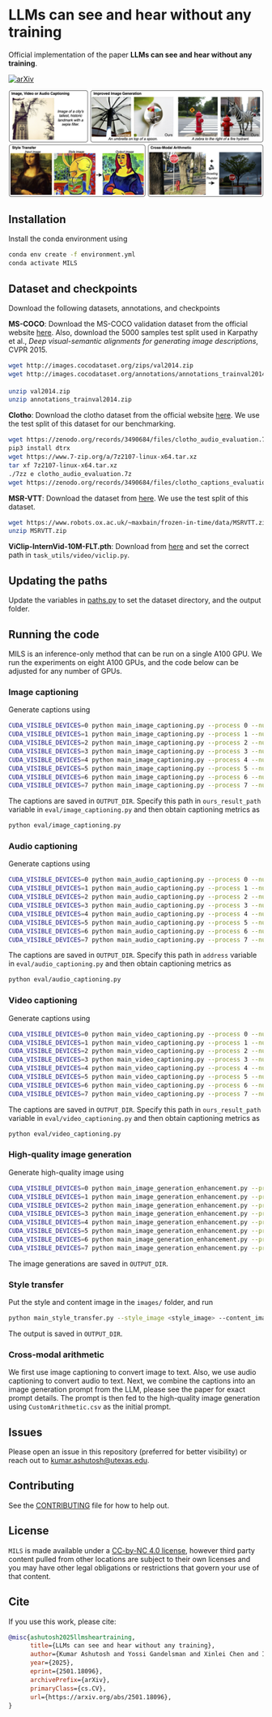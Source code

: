 # LLMs can see and hear without any training

Official implementation of the paper **LLMs can see and hear without any training**.

[![arXiv](https://img.shields.io/badge/arXiv-2501.18096-00ff00.svg)](https://arxiv.org/pdf/2501.18096.pdf)

![Teaser](teaser.png)

## Installation

Install the conda environment using

```bash
conda env create -f environment.yml
conda activate MILS
```


## Dataset and checkpoints

Download the following datasets, annotations, and checkpoints

**MS-COCO**: Download the MS-COCO validation dataset from the official website [here](https://cocodataset.org/#download). Also, download the 5000 samples test split used in Karpathy et al., *Deep visual-semantic alignments for generating image descriptions*, CVPR 2015.

```bash
wget http://images.cocodataset.org/zips/val2014.zip
wget http://images.cocodataset.org/annotations/annotations_trainval2014.zip 

unzip val2014.zip
unzip annotations_trainval2014.zip
```

**Clotho**: Download the clotho dataset from the official website [here](https://zenodo.org/records/3490684). We use the test split of this dataset for our benchmarking.

```bash
wget https://zenodo.org/records/3490684/files/clotho_audio_evaluation.7z
pip3 install dtrx
wget https://www.7-zip.org/a/7z2107-linux-x64.tar.xz
tar xf 7z2107-linux-x64.tar.xz
./7zz e clotho_audio_evaluation.7z
wget https://zenodo.org/records/3490684/files/clotho_captions_evaluation.csv

```

**MSR-VTT**: Download the dataset from [here](https://cove.thecvf.com/datasets/839). We use the test split of this dataset.

```bash
wget https://www.robots.ox.ac.uk/~maxbain/frozen-in-time/data/MSRVTT.zip
unzip MSRVTT.zip
```


**ViClip-InternVid-10M-FLT.pth**: Download from 
[here](https://huggingface.co/OpenGVLab/ViCLIP/blob/main/ViClip-InternVid-10M-FLT.pth) and set the correct path in `task_utils/video/viclip.py`.

## Updating the paths

Update the variables in [paths.py](paths.py) to set the dataset directory, and the output folder.

## Running the code

MILS is an inference-only method that can be run on a single A100 GPU. We run the experiments on eight A100 GPUs, and the code below can be adjusted for any number of GPUs.

### Image captioning

Generate captions using

```bash
CUDA_VISIBLE_DEVICES=0 python main_image_captioning.py --process 0 --num_processes 8 --batch_size 32 &
CUDA_VISIBLE_DEVICES=1 python main_image_captioning.py --process 1 --num_processes 8 --batch_size 32 &
CUDA_VISIBLE_DEVICES=2 python main_image_captioning.py --process 2 --num_processes 8 --batch_size 32 &
CUDA_VISIBLE_DEVICES=3 python main_image_captioning.py --process 3 --num_processes 8 --batch_size 32 &
CUDA_VISIBLE_DEVICES=4 python main_image_captioning.py --process 4 --num_processes 8 --batch_size 32 &
CUDA_VISIBLE_DEVICES=5 python main_image_captioning.py --process 5 --num_processes 8 --batch_size 32 &
CUDA_VISIBLE_DEVICES=6 python main_image_captioning.py --process 6 --num_processes 8 --batch_size 32 &
CUDA_VISIBLE_DEVICES=7 python main_image_captioning.py --process 7 --num_processes 8 --batch_size 32 &
```

The captions are saved in `OUTPUT_DIR`. Specify this path in `ours_result_path` variable in `eval/image_captioning.py` and then obtain captioning metrics as

```bash
python eval/image_captioning.py
```


### Audio captioning

Generate captions using

```bash
CUDA_VISIBLE_DEVICES=0 python main_audio_captioning.py --process 0 --num_processes 8 --batch_size 32 &
CUDA_VISIBLE_DEVICES=1 python main_audio_captioning.py --process 1 --num_processes 8 --batch_size 32 &
CUDA_VISIBLE_DEVICES=2 python main_audio_captioning.py --process 2 --num_processes 8 --batch_size 32 &
CUDA_VISIBLE_DEVICES=3 python main_audio_captioning.py --process 3 --num_processes 8 --batch_size 32 &
CUDA_VISIBLE_DEVICES=4 python main_audio_captioning.py --process 4 --num_processes 8 --batch_size 32 &
CUDA_VISIBLE_DEVICES=5 python main_audio_captioning.py --process 5 --num_processes 8 --batch_size 32 &
CUDA_VISIBLE_DEVICES=6 python main_audio_captioning.py --process 6 --num_processes 8 --batch_size 32 &
CUDA_VISIBLE_DEVICES=7 python main_audio_captioning.py --process 7 --num_processes 8 --batch_size 32 &
```

The captions are saved in `OUTPUT_DIR`. Specify this path in `address` variable in `eval/audio_captioning.py` and then obtain captioning metrics as

```bash
python eval/audio_captioning.py
```

### Video captioning

Generate captions using

```bash
CUDA_VISIBLE_DEVICES=0 python main_video_captioning.py --process 0 --num_processes 8 --batch_size 8 &
CUDA_VISIBLE_DEVICES=1 python main_video_captioning.py --process 1 --num_processes 8 --batch_size 8 &
CUDA_VISIBLE_DEVICES=2 python main_video_captioning.py --process 2 --num_processes 8 --batch_size 8 &
CUDA_VISIBLE_DEVICES=3 python main_video_captioning.py --process 3 --num_processes 8 --batch_size 8 &
CUDA_VISIBLE_DEVICES=4 python main_video_captioning.py --process 4 --num_processes 8 --batch_size 8 &
CUDA_VISIBLE_DEVICES=5 python main_video_captioning.py --process 5 --num_processes 8 --batch_size 8 &
CUDA_VISIBLE_DEVICES=6 python main_video_captioning.py --process 6 --num_processes 8 --batch_size 8 &
CUDA_VISIBLE_DEVICES=7 python main_video_captioning.py --process 7 --num_processes 8 --batch_size 8 &
```

The captions are saved in `OUTPUT_DIR`. Specify this path in `ours_result_path` variable in `eval/video_captioning.py` and then obtain captioning metrics as

```bash
python eval/video_captioning.py
```

### High-quality image generation

Generate high-quality image using

```bash
CUDA_VISIBLE_DEVICES=0 python main_image_generation_enhancement.py --process 0 --num_processes 8 --batch_size 4 &
CUDA_VISIBLE_DEVICES=1 python main_image_generation_enhancement.py --process 1 --num_processes 8 --batch_size 4 &
CUDA_VISIBLE_DEVICES=2 python main_image_generation_enhancement.py --process 2 --num_processes 8 --batch_size 4 &
CUDA_VISIBLE_DEVICES=3 python main_image_generation_enhancement.py --process 3 --num_processes 8 --batch_size 4 &
CUDA_VISIBLE_DEVICES=4 python main_image_generation_enhancement.py --process 4 --num_processes 8 --batch_size 4 &
CUDA_VISIBLE_DEVICES=5 python main_image_generation_enhancement.py --process 5 --num_processes 8 --batch_size 4 &
CUDA_VISIBLE_DEVICES=6 python main_image_generation_enhancement.py --process 6 --num_processes 8 --batch_size 4 &
CUDA_VISIBLE_DEVICES=7 python main_image_generation_enhancement.py --process 7 --num_processes 8 --batch_size 4 &
```

The image generations are saved in `OUTPUT_DIR`.

### Style transfer

Put the style and content image in the `images/` folder, and run 

```bash
python main_style_transfer.py --style_image <style_image> --content_image <content_image>
```

The output is saved in `OUTPUT_DIR`.

### Cross-modal arithmetic

We first use image captioning to convert image to text. Also, we use audio captioning to convert audio to text. Next, we combine the captions into an image generation prompt from the LLM, please see the paper for exact prompt details. The prompt is then fed to the high-quality image generation using `CustomArithmetic.csv` as the initial prompt.

## Issues

Please open an issue in this repository (preferred for better visibility) or reach out to [kumar.ashutosh@utexas.edu](mailto:kumar.ashutosh@utexas.edu).

## Contributing

See the [CONTRIBUTING](CONTRIBUTING.md) file for how to help out.

## License

`MILS` is made available under a [CC-by-NC 4.0 license](LICENSE.md), however third party content pulled from other locations are subject to their own licenses and you may have other legal obligations or restrictions that govern your use of that content.

## Cite

If you use this work, please cite:

```bibtex
@misc{ashutosh2025llmsheartraining,
      title={LLMs can see and hear without any training}, 
      author={Kumar Ashutosh and Yossi Gandelsman and Xinlei Chen and Ishan Misra and Rohit Girdhar},
      year={2025},
      eprint={2501.18096},
      archivePrefix={arXiv},
      primaryClass={cs.CV},
      url={https://arxiv.org/abs/2501.18096}, 
}
```

